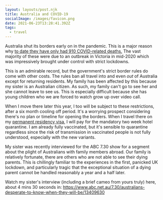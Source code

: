 ```yaml
---
layout: layouts/post.njk
title: Australia and COVID-19
socialImage: /images/favicon.png
date: 2021-06-23T13:28:41.392Z
tags:
  - travel
---
```

Australia shut its borders early on in the pandemic. This is a major reason why [to date they have only had 910 COVID-related deaths.](https://www.health.gov.au/news/health-alerts/novel-coronavirus-2019-ncov-health-alert/coronavirus-covid-19-current-situation-and-case-numbers) The vast majority of these were due to an outbreak in Victoria in mid-2020 which was impressively brought under control with strict lockdowns.

This is an admirable record, but the government's strict border rules do come with other costs. The rules ban all travel into and even *out* of Australia except for returning residents. My family has been affected by this because my sister is an Australian citizen. As such, my family can't go to see her and she cannot leave to see us. This is especially difficult because she has young children who we are forced to watch grow up over video call.

When I move there later this year, I too will be subject to these restrictions, after a six month cooling off period. It's a worrying prospect considering there's no plan or timeline for opening the borders. When I travel there on my [permanent residency visa](https://immi.homeaffairs.gov.au/visas/getting-a-visa/visa-listing/skilled-independent-189/points-tested), I will pay for the mandatory two week hotel quarantine. I am already fully vaccinated, but it's sensible to quarantine regardless since the risk of transmission in vaccinated people is not fully understood, especially with the new variants.

My sister was recently interviewed for the ABC 7.30 show for a segment about the plight of Australians with family members abroad. Our family is relatively fortunate, there are others who are not able to see their dying parents. This is chillingly familiar to the experiences in the first, panicked UK lockdown, and particularly tragic that the exceptional situation of a dying parent cannot be handled reasonably a year and a half later.

Watch my sister's interview (including a brief cameo from yours truly) here, about 4 mins 30 seconds in: https://www.abc.net.au/7.30/australians-desperate-to-know-when-they-will-be/13409630